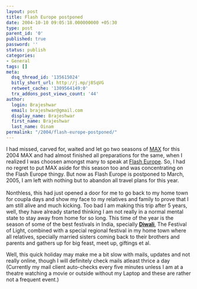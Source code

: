 ```yaml
---
layout: post
title: Flash Europe postponed
date: 2004-10-10 09:05:18.000000000 +05:30
type: post
parent_id: '0'
published: true
password: ''
status: publish
categories:
- General
tags: []
meta:
  dsq_thread_id: '135615024'
  bitly_short_url: http://j.mp/j8SqVG
  retweet_cache: '1309564149:0'
  trx_addons_post_views_count: '44'
author:
  login: Brajeshwar
  email: brajeshwar@gmail.com
  display_name: Brajeshwar
  first_name: Brajeshwar
  last_name: Oinam
permalink: "/2004/flash-europe-postponed/"
---
```

<p>I had missed, carved for, waited and let go two seasons of <a href="http://www.macromedia.com/macromedia/events/max/" title="MAX">MAX</a> for this 2004 MAX and had almost finished all preparations for the same, when I realized I was choosen amongst many to speak at <a href="http://flasheurope.com/" title="Flash Europe">Flash Europe</a>. So, I had no regret to put MAX aside for this season too and was concentrating on the Flash Europe thingy. But now as Flash Europe is postponed to March, 2005, I am left with nothing but to abandon all travel plans for this year.<br />
<br />
Nonthless, this had just opened a door for me to go back to my home town for coupla days and show my face to my relatives and family to prove that I am still alive and much kicking. Too bad I am making this trip after 5 years, well, they have already started thinking I am not really in a normal mental state to stay away from home for so long. This time of the year is the season of some of the best festivals in India, specially <strong><a href="http://www.google.com/search?hl=en&lr=&oi=defmore&q=define:Diwali" title="Google's definition of Diwali">Diwali</a></strong>, The Festival of Light, combined with a special regional festival in my home town where all relatives, specially married sisters coming back to their brothers and parents and  gathers up for big feast, meet up, giftings et al.</p>
<p>Well, this quick holiday may make me a bit slow with mails, updates and not really online, though I will definitely check mails atleast thrice a day (Currently my mail client auto-checks every five minutes unless I am at a theatre watching a movie or outside without my Laptop and these are rather not a frequent event.)</p>

